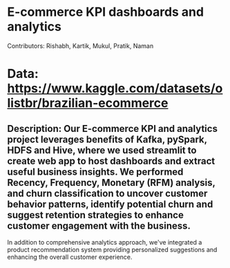 # E-commerce KPI dashboards and analytics
Contributors: Rishabh, Kartik, Mukul, Pratik, Naman
# Data: https://www.kaggle.com/datasets/olistbr/brazilian-ecommerce
## Description: Our E-commerce KPI and analytics project leverages benefits of Kafka, pySpark, HDFS and Hive, where we used streamlit to create web app to host dashboards and extract useful business insights. We performed Recency, Frequency, Monetary (RFM) analysis, and churn classification to uncover customer behavior patterns, identify potential churn and suggest retention strategies to enhance customer engagement with the business.
In addition to comprehensive analytics approach, we've integrated a product recommendation system providing personalized suggestions and enhancing the overall customer experience. 
